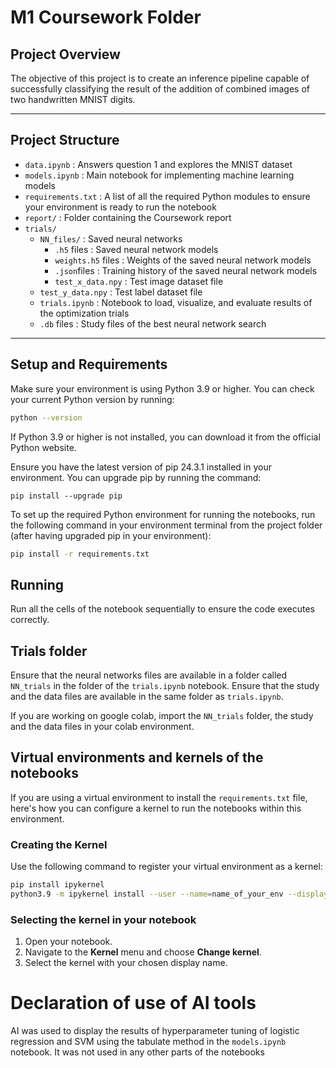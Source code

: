 # M1 Coursework Folder

## **Project Overview**

The objective of this project is to create an inference pipeline capable of successfully classifying the result of the addition of combined images of two handwritten MNIST digits. 

---

## **Project Structure**

- `data.ipynb`                : Answers question 1 and explores the MNIST dataset  
- `models.ipynb`              : Main notebook for implementing machine learning models  
- `requirements.txt`          : A list of all the required Python modules to ensure your environment is ready to run the notebook  
- `report/`                   : Folder containing the Coursework report  
- `trials/`                   
    - `NN_files/`                : Saved neural networks
      - `.h5` files               : Saved neural network models  
      - `weights.h5` files        : Weights of the saved neural network models   
      - `.json`files              : Training history of the saved neural network models    
      - `test_x_data.npy`         : Test image dataset file  
    - `test_y_data.npy`           : Test label dataset file  
    - `trials.ipynb`              : Notebook to load, visualize, and evaluate results of the optimization trials
    - `.db` files                 : Study files of the best neural network search

---

## **Setup and Requirements**

Make sure your environment is using Python 3.9 or higher.
You can check your current Python version by running:
```bash
python --version
```
If Python 3.9 or higher is not installed, you can download it from the official Python website.

Ensure you have the latest version of pip 24.3.1 installed in your environment.
You can upgrade pip by running the command:
```
pip install --upgrade pip

```

To set up the required Python environment for running the notebooks, run the following command in your environment terminal from the project folder (after having upgraded pip in your environment):

```bash
pip install -r requirements.txt
```

## Running

Run all the cells of the notebook sequentially to ensure the code executes correctly.

## Trials folder
Ensure that the neural networks files are available in a folder called `NN_trials` in the folder of the `trials.ipynb` notebook.
Ensure that the study and the data files are available in the same folder as `trials.ipynb`.

If you are working on google colab, import the `NN_trials` folder, the study and the data files in your colab environment.

## Virtual environments and kernels of the notebooks

If you are using a virtual environment to install the `requirements.txt` file, here's how you can configure a kernel to run the notebooks within this environment.

### Creating the Kernel

Use the following command to register your virtual environment as a kernel:

```bash
pip install ipykernel
python3.9 -m ipykernel install --user --name=name_of_your_env --display-name "Chosen Display Name"
```

### Selecting the kernel in your notebook

1. Open your notebook.  
2. Navigate to the **Kernel** menu and choose **Change kernel**.  
3. Select the kernel with your chosen display name.

# Declaration of use of AI tools

AI was used to display the results of hyperparameter tuning of logistic regression and SVM using the tabulate method in the `models.ipynb` notebook.
It was not used in any other parts of the notebooks
